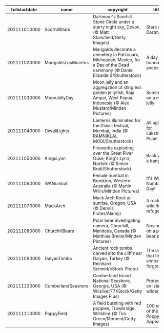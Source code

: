 |fullstartdate|name|copyright|title|image|
|--|--|--|--|--|
202111010000|ScorhillStars|Dartmoor's Scorhill Stone Circle under a starry night sky, Devon. (© Matt Stansfield/Getty Images)|Stars over Dartmoor|![](/en-GB/2021/11/202111010000ScorhillStars.jpg)|
202111020000|MarigoldsLosMuertos|Marigolds decorate a cemetery in Patzcuaro, Michoacan, Mexico, for a Day of the Dead ceremony (© Daniel Elizalde S/Shutterstock)|A day to honour the ancestors|![](/en-GB/2021/11/202111020000MarigoldsLosMuertos.jpg)|
202111030000|MoonJellyDay|Moon jelly and an aggregation of stingless golden jellyfish, Raja Ampat, West Papua, Indonesia (© Alex Mustard/Minden Pictures)|Sunshine on a moon jelly|![](/en-GB/2021/11/202111030000MoonJellyDay.jpg)|
202111040000|DiwaliLights|Lanterns illuminated for the Diwali festival, Mumbai, India (© RAMNIKLAL MODI/Shutterstock)|All aglow for Lakshmi Pujan|![](/en-GB/2021/11/202111040000DiwaliLights.jpg)|
202111050000|KingsLynn|Fireworks exploding over the Great River Ouse, King's Lynn, Norfolk (© Simon Bratt/Shutterstock)|Back with a bang|![](/en-GB/2021/11/202111050000KingsLynn.jpg)|
202111060000|WANumbat|Female numbat in Brookton, Western Australia (© Martin Willis/Minden Pictures)|It's World Numbat Day!|![](/en-GB/2021/11/202111060000WANumbat.jpg)|
202111070000|MackArch|Mack Arch Rock at sunrise, Oregon, USA (© Dennis Frates/Alamy)|A rocky wildlife refuge|![](/en-GB/2021/11/202111070000MackArch.jpg)|
202111080000|ChurchillBears|Polar bear investigating camera, Churchill, Manitoba, Canada (© Matthias Breiter/Minden Pictures)|Nosing in on a polar bear pair|![](/en-GB/2021/11/202111080000ChurchillBears.jpg)|
202111090000|DalyanTombs|Ancient rock tombs carved into the cliff near Dalyan, Turkey (© Reinhard Schmid/eStock Photo)|The land that time almost forgot|![](/en-GB/2021/11/202111090000DalyanTombs.jpg)|
202111100000|CumberlandSeashore|Cumberland Island National Seashore, Georgia, USA (© Wilsilver77/iStock/Getty Images Plus)|Protecting an island wilderness|![](/en-GB/2021/11/202111100000CumberlandSeashore.jpg)|
202111110000|PoppyField|A field bursting with red poppies, Trowbridge, Wiltshire (© Tim Green/Moment/Getty Images)|100 years of the Poppy Appeal|![](/en-GB/2021/11/202111110000PoppyField.jpg)|

